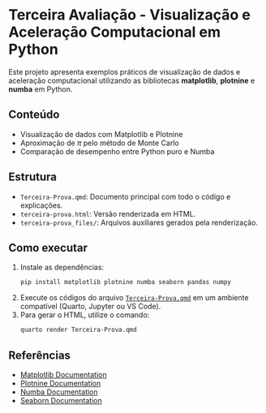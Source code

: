 # Terceira Avaliação - Visualização e Aceleração Computacional em Python

Este projeto apresenta exemplos práticos de visualização de dados e aceleração computacional utilizando as bibliotecas **matplotlib**, **plotnine** e **numba** em Python.

## Conteúdo

- Visualização de dados com Matplotlib e Plotnine
- Aproximação de $\pi$ pelo método de Monte Carlo
- Comparação de desempenho entre Python puro e Numba

## Estrutura

- `Terceira-Prova.qmd`: Documento principal com todo o código e explicações.
- `terceira-prova.html`: Versão renderizada em HTML.
- `terceira-prova_files/`: Arquivos auxiliares gerados pela renderização.

## Como executar

1. Instale as dependências:
    ```sh
    pip install matplotlib plotnine numba seaborn pandas numpy
    ```
2. Execute os códigos do arquivo [`Terceira-Prova.qmd`](Terceira-Prova.qmd) em um ambiente compatível (Quarto, Jupyter ou VS Code).
3. Para gerar o HTML, utilize o comando:
    ```sh
    quarto render Terceira-Prova.qmd
    ```

## Referências

- [Matplotlib Documentation](https://matplotlib.org/stable/contents.html)
- [Plotnine Documentation](https://plotnine.readthedocs.io/en/stable/)
- [Numba Documentation](https://numba.pydata.org/)
- [Seaborn Documentation](https://seaborn.pydata.org/)
